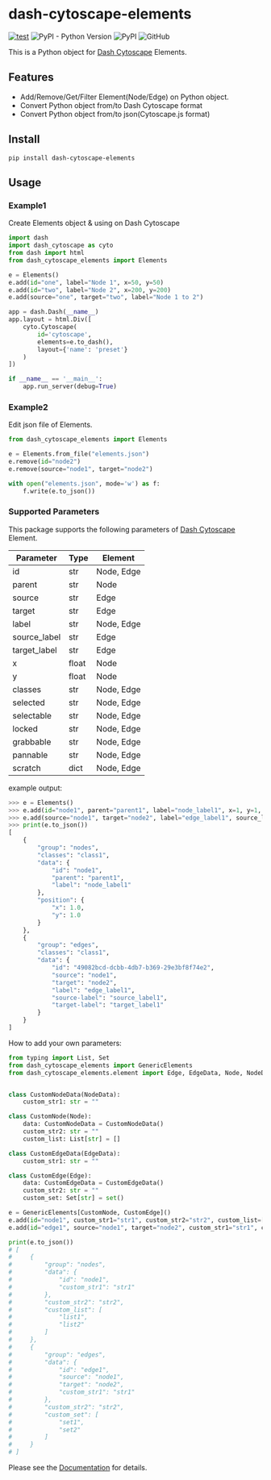 # dash-cytoscape-elements
[![test](https://github.com/minefuto/dash-cytoscape-elements/actions/workflows/test.yml/badge.svg)](https://github.com/minefuto/dash-cytoscape-elements/actions/workflows/test.yml)
![PyPI - Python Version](https://img.shields.io/pypi/pyversions/dash-cytoscape-elements)
![PyPI](https://img.shields.io/pypi/v/dash-cytoscape-elements)
![GitHub](https://img.shields.io/github/license/minefuto/dash-cytoscape-elements)

This is a Python object for [Dash Cytoscape](https://github.com/plotly/dash-cytoscape) Elements.

## Features
- Add/Remove/Get/Filter Element(Node/Edge) on Python object.
- Convert Python object from/to Dash Cytoscape format 
- Convert Python object from/to json(Cytoscape.js format)

## Install
```
pip install dash-cytoscape-elements
```

## Usage
### Example1
Create Elements object & using on Dash Cytoscape  
```python
import dash
import dash_cytoscape as cyto
from dash import html
from dash_cytoscape_elements import Elements

e = Elements()
e.add(id="one", label="Node 1", x=50, y=50)
e.add(id="two", label="Node 2", x=200, y=200)
e.add(source="one", target="two", label="Node 1 to 2")

app = dash.Dash(__name__)
app.layout = html.Div([
    cyto.Cytoscape(
        id='cytoscape',
        elements=e.to_dash(),
        layout={'name': 'preset'}
    )
])

if __name__ == '__main__':
    app.run_server(debug=True)
```
### Example2
Edit json file of Elements.
```python
from dash_cytoscape_elements import Elements

e = Elements.from_file("elements.json")
e.remove(id="node2")
e.remove(source="node1", target="node2")

with open("elements.json", mode='w') as f:
    f.write(e.to_json())
```
### Supported Parameters
This package supports the following parameters of [Dash Cytoscape](https://github.com/plotly/dash-cytoscape) Element.  

| Parameter | Type | Element |
| --------- | ---- | ------- |
| id |  str | Node, Edge |
| parent | str | Node |
| source | str | Edge |
| target | str | Edge |
| label | str | Node, Edge |
| source_label | str | Edge |
| target_label | str | Edge |
| x | float | Node |
| y | float | Node |
| classes | str | Node, Edge |
| selected | str | Node, Edge |
| selectable | str | Node, Edge |
| locked | str | Node, Edge |
| grabbable | str | Node, Edge |
| pannable | str | Node, Edge |
| scratch | dict | Node, Edge |

example output:
```python
>>> e = Elements()
>>> e.add(id="node1", parent="parent1", label="node_label1", x=1, y=1, classes="class1")
>>> e.add(source="node1", target="node2", label="edge_label1", source_label="source_label1", target_label="target_label1", classes="class1")
>>> print(e.to_json())
[
    {
        "group": "nodes",
        "classes": "class1",
        "data": {
            "id": "node1",
            "parent": "parent1",
            "label": "node_label1"
        },
        "position": {
            "x": 1.0,
            "y": 1.0
        }
    },
    {
        "group": "edges",
        "classes": "class1",
        "data": {
            "id": "49082bcd-dcbb-4db7-b369-29e3bf8f74e2",
            "source": "node1",
            "target": "node2",
            "label": "edge_label1",
            "source-label": "source_label1",
            "target-label": "target_label1"
        }
    }
]
```
How to add your own parameters:
```python
from typing import List, Set
from dash_cytoscape_elements import GenericElements
from dash_cytoscape_elements.element import Edge, EdgeData, Node, NodeData


class CustomNodeData(NodeData):
    custom_str1: str = ""

class CustomNode(Node):
    data: CustomNodeData = CustomNodeData()
    custom_str2: str = ""
    custom_list: List[str] = []

class CustomEdgeData(EdgeData):
    custom_str1: str = ""

class CustomEdge(Edge):
    data: CustomEdgeData = CustomEdgeData()
    custom_str2: str = ""
    custom_set: Set[str] = set()

e = GenericElements[CustomNode, CustomEdge]()
e.add(id="node1", custom_str1="str1", custom_str2="str2", custom_list=["list1", "list2"])
e.add(id="edge1", source="node1", target="node2", custom_str1="str1", custom_str2="str2", custom_set={"set1", "set2"})

print(e.to_json())
# [
#     {
#         "group": "nodes",
#         "data": {
#             "id": "node1",
#             "custom_str1": "str1"
#         },
#         "custom_str2": "str2",
#         "custom_list": [
#             "list1",
#             "list2"
#         ]
#     },
#     {
#         "group": "edges",
#         "data": {
#             "id": "edge1",
#             "source": "node1",
#             "target": "node2",
#             "custom_str1": "str1"
#         },
#         "custom_str2": "str2",
#         "custom_set": [
#             "set1",
#             "set2"
#         ]
#     }
# ]
```

Please see the [Documentation](https://minefuto.github.io/dash-cytoscape-elements/) for details.
